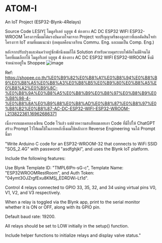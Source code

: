 # ATOM-I
An IoT Project (ESP32-Blynk-4Relays)

Source Code LESIY[ โมดูลรีเลย์ บลูทูธ 4 ช่องทาง AC DC ESP32 WIFI ESP32-WROOM
โครงการนี้ผมได้แรงบันดาลใจมาจาก Project จบปริญญาตรีของลูกสาวที่เธอตัดสินใจทำโครงการ IoT ตามที่ผมแนะนำ (เหตุผลคือนางเรียน Commu. Eng. และผมเป็น Comp. Eng.)

หลังจากปรับปรุงและค้นคว้าอยู่ซักพักนึงผมก็ได้ Solution สำหรับควบคุมระบบไฟอัตโนมัติจนได้โดยที่ผมเลือกใช้ โมดูลรีเลย์ บลูทูธ 4 ช่องทาง AC DC ESP32 WIFI ESP32-WROOM ซึ่งมีจำหน่ายอยู่ใน Shoppee 
![image](https://github.com/user-attachments/assets/ecda0735-b25e-4675-aa0a-6e2c460572d2)

Ref: https://shopee.co.th/%E0%B9%82%E0%B8%A1%E0%B8%94%E0%B8%B9%E0%B8%A5%E0%B8%A3%E0%B8%B5%E0%B9%80%E0%B8%A5%E0%B8%A2%E0%B9%8C-%E0%B8%9A%E0%B8%A5%E0%B8%B9%E0%B8%97%E0%B8%B9%E0%B8%98-4-%E0%B8%8A%E0%B9%88%E0%B8%AD%E0%B8%87%E0%B8%97%E0%B8%B2%E0%B8%87-AC-DC-ESP32-WIFI-ESP32-WROOM-i.213822361.16962686371

เนื่องจากผมเคยลองเขียน Code ไว้แล้ว แต่ด้วยความสงสัยผมเลยเอา Code ที่มีไปให้ ChatGPT สร้าง Prompt ไว้ให้ผมใช้ในภายหลังซึ่งผมใช้หลักการ Reverse Engineering จนได้ Prompt นี้มา

"Write Arduino C code for an ESP32-WROOM-32 that connects to WiFi SSID "SOS_2.4G" with password "asdfghjkl", and uses the Blynk IoT platform.

Include the following features:

Use Blynk Template ID: "TMPL6IPn-sG-c", Template Name: "ESP32WROOMRestRoom", and Auth Token: "04ymt3OJZrgfExu8KMSj_EDRDWi-Lt1d".

Control 4 relays connected to GPIO 33, 35, 32, and 34 using virtual pins V0, V1, V2, and V3 respectively.

When a relay is toggled via the Blynk app, print to the serial monitor whether it is ON or OFF, along with its GPIO pin.

Default baud rate: 19200.

All relays should be set to LOW initially in the setup() function.

Include helper functions to initialize relays and display valve status."

